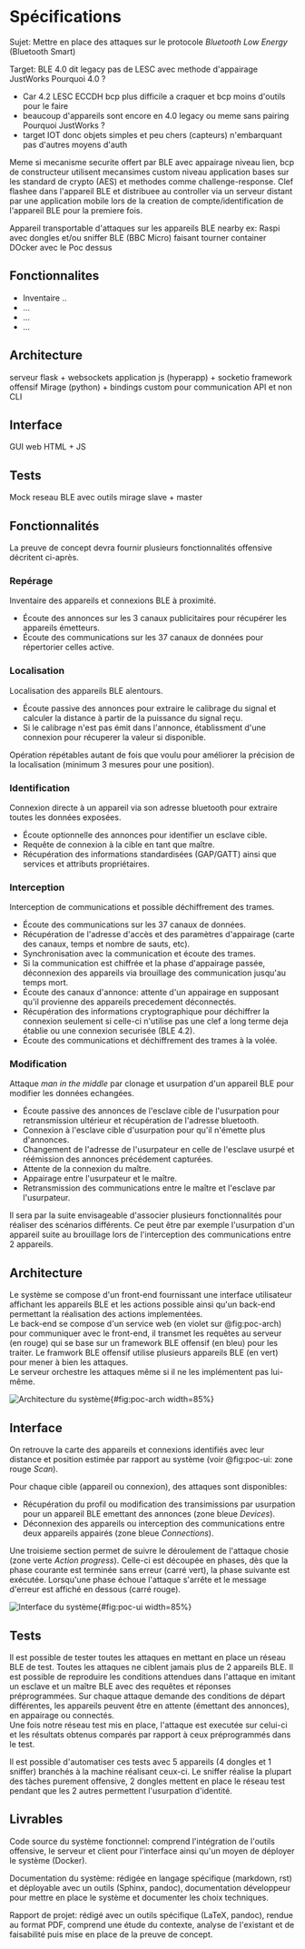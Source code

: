 
# Spécifications

Sujet: Mettre en place des attaques sur le protocole *Bluetooth Low Energy* (Bluetooth Smart)

Target: BLE 4.0 dit legacy pas de LESC avec methode d'appairage JustWorks
Pourquoi 4.0 ?
- Car 4.2 LESC ECCDH bcp plus difficile a craquer et bcp moins d'outils pour le faire
- beaucoup d'appareils sont encore en 4.0 legacy ou meme sans pairing
Pourquoi JustWorks ?
- target IOT donc objets simples et peu chers (capteurs) n'embarquant pas d'autres moyens d'auth

Meme si mecanisme securite offert par BLE avec appairage niveau lien, bcp de constructeur utilisent mecansimes custom niveau application bases sur les standard de crypto (AES) et methodes comme challenge-response. Clef flashee dans l'appareil BLE et distribuee au controller via un serveur distant par une application mobile lors de la creation de compte/identification de l'appareil BLE pour la premiere fois.  

Appareil transportable d'attaques sur les appareils BLE nearby
ex: Raspi avec dongles et/ou sniffer BLE (BBC Micro) faisant tourner container DOcker avec le Poc dessus

## Fonctionnalites

- Inventaire ..
- ...
- ...
- ...

## Architecture

serveur flask + websockets
application js (hyperapp) + socketio
framework offensif Mirage (python) + bindings custom pour communication API et non CLI

## Interface

GUI web HTML + JS

## Tests

Mock reseau BLE avec outils mirage slave + master

## Fonctionnalités

La preuve de concept devra fournir plusieurs fonctionnalités offensive décritent ci-après.

<!-- TODO diagramme de controle algo ? -->

### Repérage

Inventaire des appareils et connexions BLE à proximité.

- Écoute des annonces sur les 3 canaux publicitaires pour récupérer les appareils émetteurs.
- Écoute des communications sur les 37 canaux de données pour répertorier celles active.

### Localisation

Localisation des appareils BLE alentours.

- Écoute passive des annonces pour extraire le calibrage du signal et calculer la distance à partir de la puissance du signal reçu.
- Si le calibrage n'est pas émit dans l'annonce, établissment d'une connexion pour récuperer la valeur si disponible.

Opération répétables autant de fois que voulu pour améliorer la précision de la localisation (minimum 3 mesures pour une position).

### Identification

Connexion directe à un appareil via son adresse bluetooth pour extraire toutes les données exposées.

- Écoute optionnelle des annonces pour identifier un esclave cible.
- Requête de connexion à la cible en tant que maître.
- Récupération des informations standardisées (GAP/GATT) ainsi que services et attributs propriétaires.

### Interception

Interception de communications et possible déchiffrement des trames.

- Écoute des communications sur les 37 canaux de données.
- Récupération de l'adresse d'accès et des paramètres d'appairage (carte des canaux, temps et nombre de sauts, etc).
- Synchronisation avec la communication et écoute des trames.
- Si la communication est chiffrée et la phase d'appairage passée, déconnexion des appareils via brouillage des communication jusqu'au temps mort.
- Écoute des canaux d'annonce: attente d'un appairage en supposant qu'il provienne des appareils precedement déconnectés.
- Récupération des informations cryptographique pour déchiffrer la connexion seulement si celle-ci n'utilise pas une clef a long terme deja établie ou une connexion securisée (BLE 4.2).
- Écoute des communications et déchiffrement des trames à la volée.

### Modification

Attaque *man in the middle* par clonage et usurpation d'un appareil BLE pour modifier les données echangées.

- Écoute passive des annonces de l'esclave cible de l'usurpation pour retransmission ultérieur et récupération de l'adresse bluetooth.
- Connexion à l'esclave cible d'usurpation pour qu'il n'émette plus d'annonces.
- Changement de l'adresse de l'usurpateur en celle de l'esclave usurpé et réémission des annonces précédement capturées.
- Attente de la connexion du maître.
- Appairage entre l'usurpateur et le maître.
- Retransmission des communications entre le maître et l'esclave par l'usurpateur.

Il sera par la suite envisageable d'associer plusieurs fonctionnalités pour réaliser des scénarios différents. Ce peut être par exemple l'usurpation d'un appareil suite au brouillage lors de l'interception des communications entre 2 appareils.

## Architecture

Le système se compose d'un front-end fournissant une interface utilisateur affichant les appareils BLE et les actions possible ainsi qu'un back-end permettant la réalisation des actions implementées.  
Le back-end se compose d'un service web (en violet sur @fig:poc-arch) pour communiquer avec le front-end, il transmet les requêtes au serveur (en rouge) qui se base sur un framework BLE offensif (en bleu) pour les traiter. Le framwork BLE offensif utilise plusieurs appareils BLE (en vert) pour mener à bien les attaques.  
Le serveur orchestre les attaques même si il ne les implémentent pas lui-même.

![Architecture du système](img/poc-architecture.png){#fig:poc-arch width=85%}

## Interface

On retrouve la carte des appareils et connexions identifiés avec leur distance et position estimée par rapport au système (voir @fig:poc-ui: zone rouge *Scan*).  

Pour chaque cible (appareil ou connexion), des attaques sont disponibles:
- Récupération du profil ou modification des transimissions par usurpation pour un appareil BLE emettant des annonces (zone bleue *Devices*).
- Déconnexion des appareils ou interception des communications entre deux appareils appairés (zone bleue *Connections*).

Une troisieme section permet de suivre le déroulement de l'attaque chosie (zone verte *Action progress*). Celle-ci est découpée en phases, dès que la phase courante est terminée sans erreur (carré vert), la phase suivante est exécutée. Lorsqu'une phase échoue l'attaque s'arrête et le message d'erreur est affiché en dessous (carré rouge).

![Interface du système](img/poc-interface-highlight.png){#fig:poc-ui width=85%}

## Tests

Il est possible de tester toutes les attaques en mettant en place un réseau BLE de test. Toutes les attaques ne ciblent jamais plus de 2 appareils BLE. Il est possible de reproduire les conditions attendues dans l'attaque en imitant un esclave et un maître BLE avec des requêtes et réponses préprogrammées. Sur chaque attaque demande des conditions de départ différentes, les appareils peuvent être en attente (émettant des annonces), en appairage ou connectés.  
Une fois notre réseau test mis en place, l'attaque est executée sur celui-ci et les résultats obtenus comparés par rapport à ceux préprogrammés dans le test.

Il est possible d'automatiser ces tests avec 5 appareils (4 dongles et 1 sniffer) branchés à la machine réalisant ceux-ci. Le sniffer réalise la plupart des tàches purement offensive, 2 dongles mettent en place le réseau test pendant que les 2 autres permettent l'usurpation d'identité.

## Livrables

Code source du système fonctionnel: comprend l'intégration de l'outils offensive, le serveur et client pour l'interface ainsi qu'un moyen de déployer le système (Docker).

Documentation du système: rédigée en langage spécifique (markdown, rst) et déployable avec un outils (Sphinx, pandoc), documentation développeur pour mettre en place le système et documenter les choix techniques.

Rapport de projet: rédigé avec un outils spécifique (LaTeX, pandoc), rendue au format PDF, comprend une étude du contexte, analyse de l'existant et de faisabilité puis mise en place de la preuve de concept.


